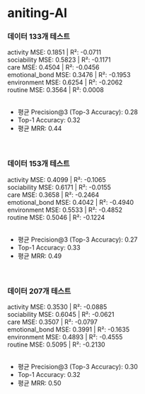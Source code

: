 # aniting-AI


### 데이터 133개 테스트

activity MSE: 0.1851 | R²: -0.0711 <br/>
sociability MSE: 0.5823 | R²: -0.1171 <br/>
care MSE: 0.4504 | R²: -0.0456 <br/>
emotional_bond MSE: 0.3476 | R²: -0.1953 <br/>
environment MSE: 0.6254 | R²: -0.2062 <br/>
routine MSE: 0.3564 | R²: 0.0008 <br/><br/>

- 평균 Precision@3 (Top-3 Accuracy): 0.28
- Top-1 Accuracy: 0.32
- 평균 MRR: 0.44 <br/><br/><br/>


### 데이터 153개 테스트

activity MSE: 0.4099 | R²: -0.1065<br/>
sociability MSE: 0.6171 | R²: -0.0155<br/>
care MSE: 0.3658 | R²: -0.2464<br/>
emotional_bond MSE: 0.4042 | R²: -0.4940<br/>
environment MSE: 0.5533 | R²: -0.4852<br/>
routine MSE: 0.5046 | R²: -0.1224<br/><br/>

- 평균 Precision@3 (Top-3 Accuracy): 0.27
- Top-1 Accuracy: 0.33
- 평균 MRR: 0.49 <br/><br/><br/>


### 데이터 207개 테스트

activity MSE: 0.3530 | R²: -0.0885<br/>
sociability MSE: 0.6045 | R²: -0.0621<br/>
care MSE: 0.3507 | R²: -0.0797<br/>
emotional_bond MSE: 0.3991 | R²: -0.1635<br/>
environment MSE: 0.4893 | R²: -0.4555<br/>
routine MSE: 0.5095 | R²: -0.2130<br/><br/>

- 평균 Precision@3 (Top-3 Accuracy): 0.30
- Top-1 Accuracy: 0.32
- 평균 MRR: 0.50<br/><br/><br/>
